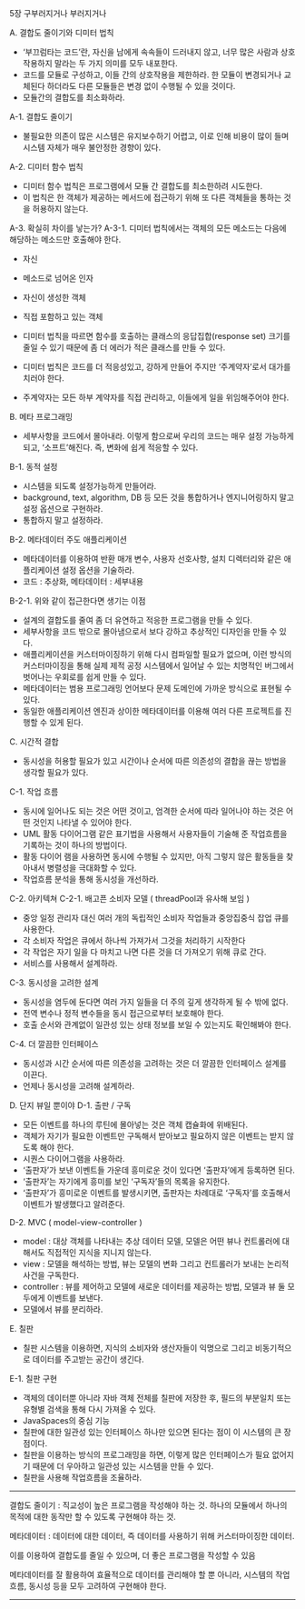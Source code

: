 5장 구부러지거나 부러지거나

A. 결합도 줄이기와 디미터 법칙
 - ‘부끄럼타는 코드’란, 자신을 남에게 속속들이 드러내지 않고, 너무 많은 사람과 상호작용하지 말라는 두 가지 의미를 모두 내포한다.
 - 코드를 모듈로 구성하고, 이들 간의 상호작용을 제한하라. 한 모듈이 변경되거나 교체된다 하더라도 다른 모듈들은 변경 없이 수행될 수 있을 것이다.
 - 모듈간의 결합도를 최소화하라.

 A-1. 결합도 줄이기
  - 불필요한 의존이 많은 시스템은 유지보수하기 어렵고, 이로 인해 비용이 많이 들며 시스템 자체가 매우 불안정한 경향이 있다.

 A-2. 디미터 함수 법칙
  - 디미터 함수 법칙은 프로그램에서 모듈 간 결합도를 최소한하려 시도한다.
  - 이 법칙은 한 객체가 제공하는 메서드에 접근하기 위해 또 다른 객체들을 통하는 것을 허용하지 않는다.

 A-3. 확실히 차이를 낳는가?
  A-3-1. 디미터 법칙에서는 객체의 모든 메소드는 다음에 해당하는 메소드만 호출해야 한다.
   - 자신
   - 메소드로 넘어온 인자
   - 자신이 생성한 객체
   - 직접 포함하고 있는 객체

 - 디미터 법칙을 따르면 함수를 호출하는 클래스의 응답집합(response set) 크기를 줄일 수 있기 때문에 좀 더 에러가 적은 클래스를 만들 수 있다.
 - 디미터 법칙은 코드를 더 적응성있고, 강하게 만들어 주지만 ‘주계약자’로서 대가를 치러야 한다.
 - 주계약자는 모든 하부 계약자를 직접 관리하고, 이들에게 일을 위임해주어야 한다.

B. 메타 프로그래밍
 - 세부사항을 코드에서 몰아내라. 이렇게 함으로써 우리의 코드는 매우 설정 가능하게 되고, ‘소프트’해진다. 즉, 변화에 쉽게 적응할 수 있다.

 B-1. 동적 설정
  - 시스템을 되도록 설정가능하게 만들어라.
  - background, text, algorithm, DB 등 모든 것을 통합하거나 엔지니어링하지 말고 설정 옵션으로 구현하라.
  - 통합하지 말고 설정하라.

 B-2. 메타데이터 주도 애플리케이션
  - 메타데이터를 이용하여 반환 매개 변수, 사용자 선호사항, 설치 디렉터리와 같은 애플리케이션 설정 옵션을 기술하라.
  - 코드 : 추상화, 메타데이터 : 세부내용
 
  B-2-1. 위와 같이 접근한다면 생기는 이점
   - 설계의 결합도를 줄여 좀 더 유연하고 적응한 프로그램을 만들 수 있다.
   - 세부사항을 코드 밖으로 몰아냄으로서 보다 강하고 추상적인 디자인을 만들 수 있다.
   - 애플리케이션을 커스터마이징하기 위해 다시 컴파일할 필요가 없으며, 이런 방식의 커스터마이징을 통해 실제 제적 공정 시스템에서 일어날 수 있는 치명적인 버그에서 벗어나는 우회로를 쉽게 만들 수 있다.
   - 메타데이터는 범용 프로그래밍 언어보다 문제 도메인에 가까운 방식으로 표현될 수 있다.
   - 동일한 애플리케이션 엔진과 상이한 메타데이터를 이용해 여러 다른 프로젝트를 진행할 수 있게 된다.

C. 시간적 결합
 - 동시성을 허용할 필요가 있고 시간이나 순서에 따른 의존성의 결합을 끊는 방법을 생각할 필요가 있다.

 C-1. 작업 흐름
  - 동시에 일어나도 되는 것은 어떤 것이고, 엄격한 순서에 따라 일어나야 하는 것은 어떤 것인지 나타낼 수 있어야 한다.
  - UML 활동 다이어그램 같은 표기법을 사용해서 사용자들이 기술해 준 작업흐름을 기록하는 것이 하나의 방법이다.
  - 활동 다이어 램을 사용하면 동시에 수행될 수 있지만, 아직 그렇지 않은 활동들을 찾아내서 병렬성을 극대화할 수 있다.
  - 작업흐름 분석을 통해 동시성을 개선하라.

 C-2. 아키텍쳐
  C-2-1. 배고픈 소비자 모델 ( threadPool과 유사해 보임 )
   - 중앙 일정 관리자 대신 여러 개의 독립적인 소비자 작업들과 중앙집중식 잡업 큐를 사용한다.
   - 각 소비자 작업은 큐에서 하나씩 가져가서 그것을 처리하기 시작한다
   - 각 작업은 자기 일을 다 마치고 나면 다른 것을 더 가져오기 위해 큐로 간다.
   - 서비스를 사용해서 설계하라.

 C-3. 동시성을 고려한 설계
  - 동시성을 염두에 둔다면 여러 가지 일들을 더 주의 깊게 생각하게 될 수 밖에 없다.
  - 전역 변수나 정적 변수들을 동시 접근으로부터 보호해야 한다.
  - 호출 순서와 관계없이 일관성 있는 상태 정보를 보일 수 있는지도 확인해봐야 한다.

 C-4. 더 깔끔한 인터페이스
  - 동시성과 시간 순서에 따른 의존성을 고려하는 것은 더 깔끔한 인터페이스 설계를 이끈다.
  - 언제나 동시성을 고려해 설계하라.

D. 단지 뷰일 뿐이야
 D-1. 출판 / 구독
  - 모든 이벤트를 하나의 루틴에 몰아넣는 것은 객체 캡슐화에 위배된다.
  - 객체가 자기가 필요한 이벤트만 구독해서 받아보고 필요하지 않은 이벤트는 받지 않도록 해야 한다.
  - 시퀀스 다이어그램을 사용하라.
  - ‘출판자’가 보낸 이벤트들 가운데 흥미로운 것이 있다면 ‘출판자’에게 등록하면 된다.
  - ‘출판자’는 자기에게 흥미를 보인 ‘구독자’들의 목록을 유지한다.
  - ‘출판자’가 흥미로운 이벤트를 발생시키면, 출판자는 차례대로 ‘구독자’를 호출해서 이벤트가 발생했다고 알려준다.

 D-2. MVC ( model-view-controller )
  - model : 대상 객체를 나타내는 추상 데이터 모델, 모델은 어떤 뷰나 컨트롤러에 대해서도 직접적인 지식을 지니지 않는다.
  - view : 모델을 해석하는 방법, 뷰는 모델의 변화 그리고 컨트롤러가 보내는 논리적 사건을 구독한다.
  - controller : 뷰를 제어하고 모델에 새로운 데이터를 제공하는 방법, 모델과 뷰 둘 모두에게 이벤트를 보낸다.
  - 모델에서 뷰를 분리하라.

E. 칠판
 - 칠판 시스템을 이용하면, 지식의 소비자와 생산자들이 익명으로 그리고 비동기적으로 데이터를 주고받는 공간이 생긴다.

 E-1. 칠판 구현
  - 객체의 데이터뿐 아니라 자바 객체 전체를 칠판에 저장한 후, 필드의 부분일치 또는 유형별 검색을 통해 다시 가져올 수 있다.
  - JavaSpaces의 중심 기능
  - 칠판에 대한 일관성 있는 인터페이스 하나만 있으면 된다는 점이 이 시스템의 큰 장점이다.
  - 칠판을 이용하는 방식의 프로그래밍을 하면, 이렇게 많은 인터페이스가 필요 없어지기 때문에 더 우아하고 일관성 있는 시스템을 만들 수 있다.
  - 칠판을 사용해 작업흐름을 조율하라.

----------------------------------------------------------------

결합도 줄이기 : 직교성이 높은 프로그램을 작성해야 하는 것. 하나의 모듈에서 하나의 목적에 대한 동작만 할 수 있도록 구현해야 하는 것.

메타데이터 : 데이터에 대한 데이터, 즉 데이터를 사용하기 위해 커스터마이징한 데이터.

이를 이용하여 결합도를 줄일 수 있으며, 더 좋은 프로그램을 작성할 수 있음

 

메타데이터를 잘 활용하여 효율적으로 데이터를 관리해야 할 뿐 아니라, 시스템의 작업흐름, 동시성 등을 모두 고려하여 구현해야 한다.

----------------------------------------------------